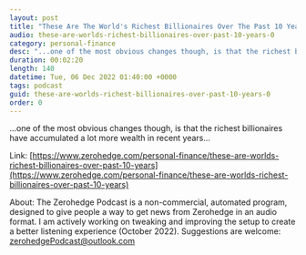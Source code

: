 ```yaml
---
layout: post
title: "These Are The World's Richest Billionaires Over The Past 10 Years"
audio: these-are-worlds-richest-billionaires-over-past-10-years-0
category: personal-finance
desc: "...one of the most obvious changes though, is that the richest billionaires have accumulated a lot more wealth in recent years..."
duration: 00:02:20
length: 140
datetime: Tue, 06 Dec 2022 01:40:00 +0000
tags: podcast
guid: these-are-worlds-richest-billionaires-over-past-10-years-0
order: 0
---
```

...one of the most obvious changes though, is that the richest billionaires have accumulated a lot more wealth in recent years...

Link: [https://www.zerohedge.com/personal-finance/these-are-worlds-richest-billionaires-over-past-10-years](https://www.zerohedge.com/personal-finance/these-are-worlds-richest-billionaires-over-past-10-years)

About: The Zerohedge Podcast is a non-commercial, automated program, designed to give people a way to get news from Zerohedge in an audio format.  I am actively working on tweaking and improving the setup to create a better listening experience (October 2022).  Suggestions are welcome: [zerohedgePodcast@outlook.com](mailto:zerohedgePodcast@outlook.com)